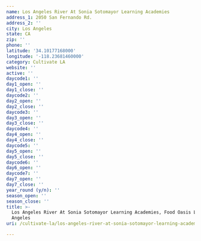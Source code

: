 ```yaml
---
name: Los Angeles River At Sonia Sotomayor Learning Academies
address_1: 2050 San Fernando Rd.
address_2: ''
city: Los Angeles
state: CA
zip: ''
phone: ''
latitude: '34.10177168000'
longitude: '-118.23681460000'
category: Cultivate LA
website: ''
active: ''
daycode1: ''
day1_open: ''
day1_close: ''
daycode2: ''
day2_open: ''
day2_close: ''
daycode3: ''
day3_open: ''
day3_close: ''
daycode4: ''
day4_open: ''
day4_close: ''
daycode5: ''
day5_open: ''
day5_close: ''
daycode6: ''
day6_open: ''
daycode7: ''
day7_open: ''
day7_close: ''
year_round (y/n): ''
season_open: ''
season_close: ''
title: >-
  Los Angeles River At Sonia Sotomayor Learning Academies, Food Oasis Los
  Angeles
uri: /cultivate-la/los-angeles-river-at-sonia-sotomayor-learning-academies/

---
```

